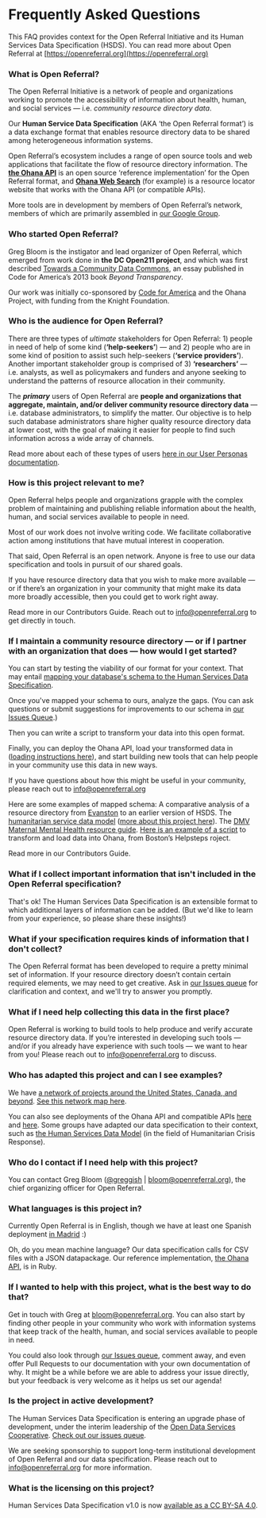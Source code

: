 # Frequently Asked Questions

This FAQ provides context for the Open Referral Initiative and its Human Services Data Specification (HSDS). You can read more about Open Referral at [https://openreferral.org](https://openreferral.org)


### What is Open Referral?

The Open Referral Initiative is a network of people and organizations working to promote the accessibility of information about health, human, and social services — i.e. _community resource directory data_.

Our **Human Service Data Specification** (AKA ‘the Open Referral format’) is a data exchange format that enables resource directory data to be shared among heterogeneous information systems.

Open Referral’s ecosystem includes a range of open source tools and web applications that facilitate the flow of resource directory information. The **[the Ohana API](https://github.com/codeforamerica/ohana-api)** is an open source ‘reference implementation’ for the Open Referral format, and **[Ohana Web Search](https://github.com/codeforamerica/ohana-web-search)** (for example) is a resource locator website that works with the Ohana API (or compatible APIs). 

More tools are in development by members of Open Referral’s network, members of which are primarily assembled in [our Google Group](https://groups.google.com/forum/#!forum/openreferral).


### Who started Open Referral?

Greg Bloom is the instigator and lead organizer of Open Referral, which emerged from work done in **the DC Open211 project**, and which was first described [Towards a Community Data Commons](http://http://beyondtransparency.org/chapters/part-5/towards-a-community-data-commons/), an essay published in Code for America’s 2013 book *Beyond Transparency*.

Our work was initially co-sponsored by [Code for America](https://www.codeforamerica.org/blog/2014/08/05/open-referral-initiative-a-standard-for-the-safety-net/) and the Ohana Project, with funding from the Knight Foundation.


### Who is the audience for Open Referral?

There are three types of _ultimate_ stakeholders for Open Referral: 1) people in need of help of some kind (**‘help-seekers’**) — and 2) people who are in some kind of position to assist such help-seekers (**‘service providers’**). Another important stakeholder group is comprised of 3) **‘researchers’** — i.e. analysts, as well as policymakers and funders and anyone seeking to understand the patterns of resource allocation in their community.

The **_primary_** users of Open Referral are **people and organizations that aggregate, maintain, and/or deliver community resource directory data** — i.e. database administrators, to simplify the matter. Our objective is to help such database administrators share higher quality resource directory data at lower cost, with the goal of making it easier for people to find such information across a wide array of channels.

Read more about each of these types of users [here in our User Personas documentation](https://docs.google.com/document/d/1XqueBVbRVgR0BVGjDbUdN4suUYfMKm7yJm1f3nRsGtY/edit?usp=drive_web).


### How is this project relevant to me?

Open Referral helps people and organizations grapple with the complex problem of maintaining and publishing reliable information about the health, human, and social services available to people in need.

Most of our work does not involve writing code. We facilitate collaborative action among institutions that have mutual interest in cooperation.

That said, Open Referral is an open network. Anyone is free to use our data specification and tools in pursuit of our shared goals.

If you have resource directory data that you wish to make more available — or if there’s an organization in your community that might make its data more broadly accessible, then you could get to work right away. 

Read more in our Contributors Guide. Reach out to [info@openreferral.org](mailto:info@openreferral.org) to get directly in touch.


### If I maintain a community resource directory — or if I partner with an organization that does — how would I get started?

You can start by testing the viability of our format for your context. That may entail [mapping your database's schema to the Human Services Data Specification](http://docs.openreferral.org/en/latest/producing_sharing/#guidance-on-mapping-fields-and-values).

Once you've mapped your schema to ours, analyze the gaps. (You can ask questions or submit suggestions for improvements to our schema in [our Issues Queue]([https://github.com/openreferral/specification/issues](https://github.com/openreferral/specification/issues)).) 

Then you can write a script to transform your data into this open format.

Finally, you can deploy the Ohana API, load your transformed data in ([loading instructions here](https://github.com/codeforamerica/ohana-api/wiki/Populating-the-Postgres-database-from-the-Human-Services-Data-Specification-(HSDS)-compliant-CSV-files)), and start building new tools that can help people in your community use this data in new ways.

If you have questions about how this might be useful in your community, please reach out to [info@openreferral.org](mailto:info@openreferral.org)

Here are some examples of mapped schema: A comparative analysis of a resource directory from [Evanston]([https://docs.google.com/document/d/1eUoX2Fgl56ekF3ZIZYlOIVpgc6FlrEvqgZbaOqvT79k/edit](https://docs.google.com/document/d/1eUoX2Fgl56ekF3ZIZYlOIVpgc6FlrEvqgZbaOqvT79k/edit)) to an earlier version of HSDS. The [humanitarian service data model]([https://docs.google.com/spreadsheets/d/1bOTdGmHo73t8FOvwt5sfJQD0QugpTtRmWIihOHjKXyA/edit#gid=1867626204](https://docs.google.com/spreadsheets/d/1bOTdGmHo73t8FOvwt5sfJQD0QugpTtRmWIihOHjKXyA/edit#gid=1867626204)) ([more about this project here](https://openreferral.org/introducing-the-humanitarian-service-data-model/)). The [DMV Maternal Mental Health resource guide](https://docs.google.com/spreadsheets/d/1mrjpcoOY_INCeK3bALgylgUtY2YZhhYvQOt85hfPtpc/edit). [Here is an example of a script](https://github.com/BCH-Online-Advocate/Migration-Script) to transform and load data into Ohana, from Boston’s Helpsteps roject.

Read more in our Contributors Guide.


### What if I collect important information that isn't included in the Open Referral specification?

That's ok! The Human Services Data Specification is an extensible format to which additional layers of information can be added. (But we'd like to learn from your experience, so please share these insights!)


### What if your specification requires kinds of information that I don't collect?

The Open Referral format has been developed to require a pretty minimal set of information. If your resource directory doesn’t contain certain required elements, we may need to get creative. Ask in [our Issues queue](https://github.com/openreferral/specification/issues) for clarification and context, and we'll try to answer you promptly.


### What if I need help collecting this data in the first place?

Open Referral is working to build tools to help produce and verify accurate resource directory data. If you’re interested in developing such tools — and/or if you already have experience with such tools — we want to hear from you! Please reach out to [info@openreferral.org](mailto:info@openreferral.org) to discuss.


### Who has adapted this project and can I see examples?

We have [a network of projects around the United States, Canada, and beyond](https://openreferral.org/about/projects/). [See this network map here](http://kumu.io/Bloom/open-referral-network-map).

You can also see deployments of the Ohana API and compatible APIs [here](https://github.com/Code-for-Miami/ohana-api) and [here](http://api.helpsteps.com/api). Some groups have adapted our data specification to their context, such as [the Human Services Data Model](https://openreferral.org/introducing-the-humanitarian-service-data-model/) (in the field of Humanitarian Crisis Response).


### Who do I contact if I need help with this project?

You can contact Greg Bloom ([@greggish](https://github.com/greggish) | [bloom@openreferral.org](mailto:bloom@openreferral.org)), the chief organizing officer for Open Referral.


### What languages is this project in?

Currently Open Referral is in English, though we have at least one Spanish deployment [in Madrid](https://openreferral.org/huertas-de-datos-open-referral-in-madrid/) :)


Oh, do you mean machine language? Our data specification calls for CSV files with a JSON datapackage. Our reference implementation, [the Ohana API](https://github.com/codeforamerica/ohana-api), is in Ruby.


### If I wanted to help with this project, what is the best way to do that?

Get in touch with Greg at [bloom@openreferral.org](mailto:bloom@openreferral.org). You can also start by finding other people in your community who work with information systems that keep track of the health, human, and social services available to people in need.

You could also look through [our Issues queue](https://github.com/openreferral/specification/issues), comment away, and even offer Pull Requests to our documentation with your own documentation of why. It might be a while before we are able to address your issue directly, but your feedback is very welcome as it helps us set our agenda!


### Is the project in active development?

The Human Services Data Specification is entering an upgrade phase of development, under the interim leadership of the [Open Data Services Cooperative](http://opendataservices.coop). [Check out our issues queue](https://github.com/openreferral/specification/issues).

We are seeking sponsorship to support long-term institutional development of Open Referral and our data specification. Please reach out to [info@openreferral.org](mailto:info@openreferral.org) for more information.

### What is the licensing on this project?

Human Services Data Specification v1.0 is now [available as a CC BY-SA 4.0](https://creativecommons.org/licenses/by-sa/4.0/).
